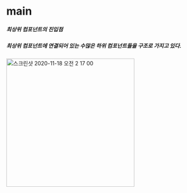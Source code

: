 # main
##### 최상위 컴포넌트의 진입점
##### 최상위 컴포넌트에 연결되어 있는 수많은 하위 컴포넌트들을 구조로 가지고 있다.
<img width="336" alt="스크린샷 2020-11-18 오전 2 17 00" src="https://user-images.githubusercontent.com/66486641/99423965-79a05e00-2944-11eb-8ce4-7889d23300dd.png">
